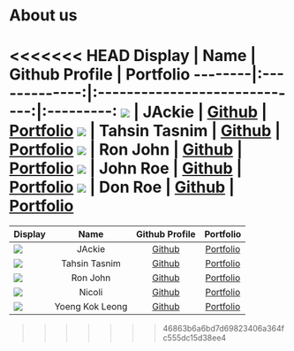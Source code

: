 # About us

<<<<<<< HEAD
Display |     Name      |        Github Profile         | Portfolio 
--------|:-------------:|:-----------------------------:|:---------:
![](https://via.placeholder.com/100.png?text=Photo) |    JAckie     | [Github](https://github.com/) | [Portfolio](docs/team/johndoe.md)
![](https://via.placeholder.com/100.png?text=Photo) | Tahsin Tasnim |      [Github](ttasnim5)       | [Portfolio](docs/team/johndoe.md)
![](https://via.placeholder.com/100.png?text=Photo) |   Ron John    | [Github](https://github.com/) | [Portfolio](docs/team/johndoe.md)
![](https://via.placeholder.com/100.png?text=Photo) |   John Roe    | [Github](https://github.com/) | [Portfolio](docs/team/johndoe.md)
![](https://via.placeholder.com/100.png?text=Photo) |    Don Roe    | [Github](https://github.com/) | [Portfolio](docs/team/johndoe.md)
=======
Display |      Name       | Github Profile | Portfolio 
--------|:---------------:|:--------------:|:---------:
![](https://via.placeholder.com/100.png?text=Photo) |     JAckie      | [Github](https://github.com/) | [Portfolio](docs/team/johndoe.md)
![](https://via.placeholder.com/100.png?text=Photo) |     Tahsin Tasnim   | [Github](https://github.com/) | [Portfolio](docs/team/johndoe.md)
![](https://via.placeholder.com/100.png?text=Photo) |    Ron John     | [Github](https://github.com/) | [Portfolio](docs/team/johndoe.md)
![](https://via.placeholder.com/100.png?text=Photo) |     Nicoli      | [Github](https://github.com/) | [Portfolio](docs/team/johndoe.md)
![](https://via.placeholder.com/100.png?text=Photo) | Yoeng Kok Leong | [Github](https://github.com/) | [Portfolio](docs/team/johndoe.md)
>>>>>>> 46863b6a6bd7d69823406a364fc555dc15d38ee4
